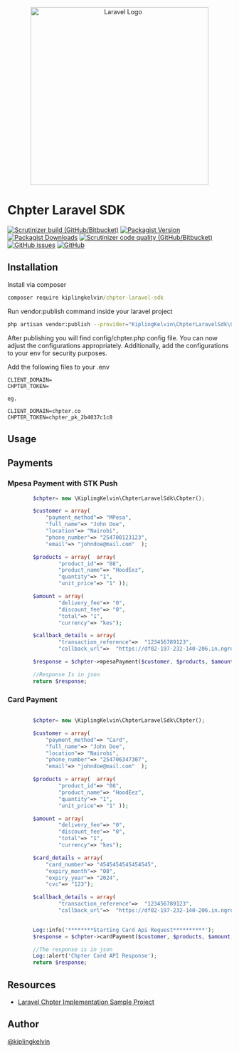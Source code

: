 <p align="center"><a href="https://laravel.com" target="_blank"><img src="https://raw.githubusercontent.com/laravel/art/master/logo-lockup/5%20SVG/2%20CMYK/1%20Full%20Color/laravel-logolockup-cmyk-red.svg" width="400" alt="Laravel Logo"></a></p>

# Chpter Laravel SDK

[![Scrutinizer build (GitHub/Bitbucket)](https://img.shields.io/scrutinizer/build/g/kiplingkelvin/ChpterLaravelSdk?style=flat-square)](https://scrutinizer-ci.com/g/kiplingkelvin/ChpterLaravelSdk/)
[![Packagist Version](https://img.shields.io/packagist/v/kiplingkelvin/chpter-laravel-sdk?style=flat-square)](https://packagist.org/packages/kiplingkelvin/chpter-laravel-sdk)
[![Packagist Downloads](https://img.shields.io/packagist/dt/kiplingkelvin/chpter-laravel-sdk?style=flat-square)](https://packagist.org/packages/kiplingkelvin/chpter-laravel-sdk)
[![Scrutinizer code quality (GitHub/Bitbucket)](https://img.shields.io/scrutinizer/quality/g/kiplingkelvin/ChpterLaravelSdk?style=flat-square)](https://scrutinizer-ci.com/g/kiplingkelvin/ChpterLaravelSdk/)
[![GitHub issues](https://img.shields.io/github/issues/kiplingkelvin/ChpterLaravelSdk?style=flat-square)](https://github.com/kiplingkelvin/ChpterLaravelSdk)
[![GitHub](https://img.shields.io/github/license/kiplingkelvin/ChpterLaravelSdk?style=flat-square)](https://github.dev/kiplingkelvin/ChpterLaravelSdk)


## Installation
Install via composer
```cmd
composer require kiplingkelvin/chpter-laravel-sdk
```
   
Run vendor:publish command inside your laravel project

```bash
php artisan vendor:publish --provider="KiplingKelvin\ChpterLaravelSdk\ChpterServiceProvider"
```
After publishing you will find config/chpter.php config file. You can now adjust the configurations appropriately. Additionally, add the configurations to your env for security purposes.

Add the following files to your .env
```env
CLIENT_DOMAIN=
CHPTER_TOKEN=

eg.

CLIENT_DOMAIN=chpter.co
CHPTER_TOKEN=chpter_pk_2b4037c1c8

```

## Usage
## Payments
### Mpesa Payment with STK Push 

```php
        $chpter= new \KiplingKelvin\ChpterLaravelSdk\Chpter();

        $customer = array( 
            "payment_method"=> "MPesa",
            "full_name"=> "John Doe",
            "location"=> "Nairobi",
            "phone_number"=> "254700123123",
            "email"=> "johndoe@mail.com"  );

        $products = array(  array( 
                "product_id"=> "08",
                "product_name"=> "HoodEez",
                "quantity"=> "1",
                "unit_price"=> "1" ));

        $amount = array( 
                "delivery_fee"=> "0",
                "discount_fee"=> "0",
                "total"=> "1",
                "currency"=> "kes");

        $callback_details = array( 
                "transaction_reference"=>  "123456789123",
                "callback_url"=>  "https://df02-197-232-140-206.in.ngrok.io/api/chpter_mpesa_payment_callback_url" );

        $response = $chpter->mpesaPayment($customer, $products, $amount, $callback_details);

        //Response Is in json
        return $response;
```

### Card Payment
```php

        $chpter= new \KiplingKelvin\ChpterLaravelSdk\Chpter();

        $customer = array( 
            "payment_method"=> "Card",
            "full_name"=> "John Doe",
            "location"=> "Nairobi",
            "phone_number"=> "254706347307",
            "email"=> "johndoe@mail.com"  );

        $products = array(  array( 
                "product_id"=> "08",
                "product_name"=> "HoodEez",
                "quantity"=> "1",
                "unit_price"=> "1" ));

        $amount = array( 
                "delivery_fee"=> "0",
                "discount_fee"=> "0",
                "total"=> "1",
                "currency"=> "kes");

        $card_details = array( 
            "card_number"=> "4545454545454545",
            "expiry_month"=> "08",
            "expiry_year"=> "2024",
            "cvc"=> "123");

        $callback_details = array( 
                "transaction_reference"=>  "123456789123",
                "callback_url"=>  "https://df02-197-232-140-206.in.ngrok.io/api/chpter_mpesa_payment_callback_url" );

        
        Log::info('********Starting Card Api Request**********');
        $response = $chpter->cardPayment($customer, $products, $amount, $card_details, $callback_details);

        //The response is in json
        Log::alert('Chpter Card API Response');
        return $response;

```
## Resources

- [Laravel Chpter Implementation Sample Project](https://github.com/kiplingkelvin/chpter-laravel-sample)

## Author

[@kiplingkelvin](https://www.github.com/kiplingkelvin)



